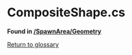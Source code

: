 # CompositeShape.cs
**Found in [/SpawnArea/Geometry](../BALLISTIC/Assets/Scripts/SpawnArea/Geometry/CompositeShape.cs)**

[Return to glossary](Glossary.md)

